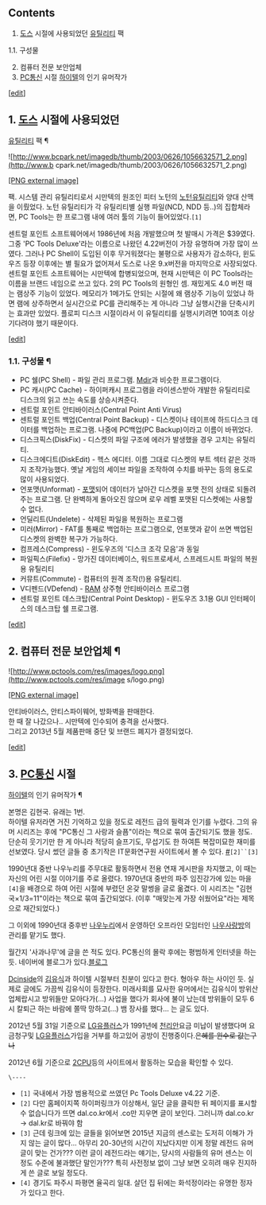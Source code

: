 ## Contents

    

1. [도스](%EB%8F%84%EC%8A%A4.md) 시절에 사용되었던 [유틸리티](%EC%9C%A0%ED%8B%B8%EB%A6%AC%ED%8B%B0.md) 팩 
    

1.1. 구성물

2. 컴퓨터 전문 보안업체 
3. [PC통신](PC%ED%86%B5%EC%8B%A0.md) 시절 [하이텔](%ED%95%98%EC%9D%B4%ED%85%94.md)의 인기 유머작가 

[[edit](http://rigvedawiki.net/r1/wiki.php/PC%20Tools?action=edit&section=1)]

## 1. [도스](%EB%8F%84%EC%8A%A4.md) 시절에 사용되었던
[유틸리티](%EC%9C%A0%ED%8B%B8%EB%A6%AC%ED%8B%B0.md) 팩 ¶

![http://www.bcpark.net/imagedb/thumb/2003/0626/1056632571_2.png](http://www.b
cpark.net/imagedb/thumb/2003/0626/1056632571_2.png)

[[PNG external
image]](http://www.bcpark.net/imagedb/thumb/2003/0626/1056632571_2.png)

  

팩. 시스템 관리 유틸리티로서 시만텍의 원조인 피터 노턴의 [노턴유틸리티](%EB%85%B8%ED%84%B4%20%EC%9C%A0%ED%8B%B8%EB%A6%AC%ED%8B%B0.md)와 양대 산맥을
이뤘었다. 노턴 유틸리티가 각 유틸리티별 실행 파일(NCD, NDD 등..)의 집합체라면, PC Tools는 한 프로그램 내에 여러 툴의
기능이 들어있었다.`[1]`

  

센트럴 포인트 소프트웨어에서 1986년에 처음 개발했으며 첫 발매시 가격은 $39였다. 그중 'PC Tools Deluxe'라는 이름으로
나왔던 4.22버전이 가장 유명하며 가장 많이 쓰였다. 그러나 PC Shell이 도입된 이후 무거워졌다는 불평으로 사용자가 감소하다,
윈도우즈 등장 이후에는 별 필요가 없어져서 도스로 나온 9.x버전을 마지막으로 사장되었다. 센트럴 포인트 소프트웨어는 시만텍에 합병되었으며,
현재 시만텍은 이 PC Tools라는 이름을 브랜드 네임으로 쓰고 있다. 2의 PC Tools의 원형인 셈. 재밌게도 4.0 버전 때는
램상주 기능이 있었다. 메모리가 1메가도 안되는 시절에 왜 램상주 기능이 있었냐 하면 램에 상주하면서 실시간으로 PC를 관리해주는 게 아니라
그냥 실행시간을 단축시키는 효과만 있었다. 플로피 디스크 시절이라서 이 유틸리티를 실행시키려면 10여초 이상 기다려야 했기 때문이다.

  

[[edit](http://rigvedawiki.net/r1/wiki.php/PC%20Tools?action=edit&section=2)]

### 1.1. 구성물 ¶

  * PC 쉘(PC Shell) - 파일 관리 프로그램. [Mdir](Mdir.md)과 비슷한 프로그램이다.
  * PC 캐시(PC Cache) - 하이퍼캐시 프로그램을 라이센스받아 개발한 유틸리티로 디스크의 읽고 쓰는 속도를 상승시켜준다.
  * 센트럴 포인트 안티바이러스(Central Point Anti Virus)
  * 센트럴 포인트 백업(Central Point Backup) - 디스켓이나 테이프에 하드디스크 데이터를 백업하는 프로그램. 나중에 PC백업(PC Backup)이라고 이름이 바뀌었다.
  * 디스크픽스(DiskFix) - 디스켓의 파일 구조에 에러가 발생했을 경우 고치는 유틸리티.
  * 디스크에디트(DiskEdit) - 헥스 에디터. 이름 그대로 디스켓의 부트 섹터 같은 것까지 조작가능했다. 옛날 게임의 세이브 파일을 조작하여 수치를 바꾸는 등의 용도로 많이 사용되었다.
  * 언포맷(Unformat) - [포맷](%ED%8F%AC%EB%A7%B7.md)되어 데이터가 날아간 디스켓을 포맷 전의 상태로 되돌려주는 프로그램. 단 완벽하게 돌아오진 않으며 로우 레벨 포맷된 디스켓에는 사용할 수 없다.
  * 언딜리트(Undelete) - 삭제된 파일을 복원하는 프로그램
  * 미러(Mirror) - FAT를 통째로 백업하는 프로그램으로, 언포맷과 같이 쓰면 백업된 디스켓의 완벽한 복구가 가능하다.
  * 컴프레스(Compress) - 윈도우즈의 '디스크 조각 모음'과 동일
  * 파일픽스(Filefix) - 망가진 데이터베이스, 워드프로세서, 스프레드시트 파일의 복원용 유틸리티
  * 커뮤트(Commute) - 컴퓨터의 원격 조작(!)용 유틸리티.
  * V디펜드(VDefend) - [RAM](RAM.md) 상주형 안티바이러스 프로그램
  * 센트럴 포인트 데스크탑(Central Point Desktop) - 윈도우즈 3.1용 GUI 인터페이스의 데스크탑 쉘 프로그램.  

[[edit](http://rigvedawiki.net/r1/wiki.php/PC%20Tools?action=edit&section=3)]

## 2. 컴퓨터 전문 보안업체 ¶

  

![http://www.pctools.com/res/images/logo.png](http://www.pctools.com/res/image
s/logo.png)

[[PNG external image]](http://www.pctools.com/res/images/logo.png)

  
안티바이러스, 안티스파이웨어, 방화벽을 판매한다.  
한 때 잘 나갔으나.. 시만텍에 인수되어 충격을 선사했다.  
그리고 2013년 5월 제품판매 중단 및 브랜드 폐지가 결정되었다.

  

[[edit](http://rigvedawiki.net/r1/wiki.php/PC%20Tools?action=edit&section=4)]

## 3. [PC통신](PC%ED%86%B5%EC%8B%A0.md) 시절
[하이텔](%ED%95%98%EC%9D%B4%ED%85%94.md)의 인기 유머작가 ¶

본명은 김현국. 유래는 1번.  
하이텔 유저라면 거진 기억하고 있을 정도로 레전드 급의 필력과 인기를 누렸다. 그의 유머 시리즈는 후에 "PC통신 그 사랑과 슬픔"이라는
책으로 묶여 출간되기도 했을 정도. 단순히 웃기기만 한 게 아니라 적당히 슬프기도, 무섭기도 한 하여튼 복잡미묘한 재미를 선보였다. 당시
썼던 글들 중 초기작은 IT문화연구원 사이트에서 볼 수 있다.
[#](http://www.dal.kr/data/humor/pctools.html)`[2]``[3]`

  

1990년대 중반 나우누리를 주무대로 활동하면서 전용 연재 게시판을 차지했고, 이 때는 자신의 어린 시절 이야기를 주로 올렸다. 1970년대
중반의 파주 임진강가에 있는 마을`[4]`을 배경으로 하여 어린 시절에 부렸던 온갖 말썽을 글로 옮겼다. 이 시리즈는
"김현국×1/3=11"이라는 책으로 묶여 출간되었다. (이후 "매맞는게 가장 쉬웠어요"라는 제목으로 재간되었다.)

  

그 이외에 1990년대 중후반 [나우누리](%EB%82%98%EC%9A%B0%EB%88%84%EB%A6%AC.md)에서 운영하던
오프라인 모임터인 [나우사랑방](%EB%82%98%EC%9A%B0%EC%82%AC%EB%9E%91%EB%B0%A9.md)의 관리를
맡기도 했다.

  

월간지 '사과나무'에 글을 쓴 적도 있다. PC통신의 몰락 후에는 평범하게 인터넷을 하는 듯. 네이버에 블로그가
있다.[블로그](http://blog.naver.com/pctoolsay/)

  

[Dcinside](Dcinside.md)의 [김유식](%EA%B9%80%EC%9C%A0%EC%8B%9D.md)과 하이텔 시절부터
친분이 있다고 한다. 형아우 하는 사이인 듯. 실제로 글에도 가끔씩 김유식이 등장한다. 미래사회를 묘사한 유머에서는 김유식이 방위산업체랍시고
방위들만 모아다가(...) 사업을 했다가 회사에 불이 났는데 방위들이 모두 6시 칼퇴근 하는 바람에 쫄딱 망하고(...) 뱀 장사를
했다... 는 글도 있다.

  

2012년 5월 31일 기준으로 [LG유플러스](LG%EC%9C%A0%ED%94%8C%EB%9F%AC%EC%8A%A4.md)가
1991년에 [천리안](%EC%B2%9C%EB%A6%AC%EC%95%88.md)요금 미납이 발생했다며 요금청구및
[LG유플러스](LG%EC%9C%A0%ED%94%8C%EB%9F%AC%EC%8A%A4.md)가입을 거부를 하고있어 공방이
진행중이다.<del>은혜를 윈수로 값는구나</del>

  

2012년 6월 기준으로 [2CPU](2CPU.md)등의 사이트에서 활동하는 모습을 확인할 수 있다.

  

`\----`

  * `[1]` 국내에서 가장 범용적으로 쓰였던 Pc Tools Deluxe v4.22 기준.
  * `[2]` 다만 홈페이지쪽 하이퍼링크가 이상해서, 일단 글을 클릭한 뒤 페이지를 표시할 수 없습니다가 뜨면 dal.co.kr에서 .co만 지우면 글이 보인다. 그러니까 dal.co.kr -> dal.kr로 바꿔야 함
  * `[3]` 근데 링크에 있는 글들을 읽어보면 2015년 지금의 센스로는 도저히 이해가 가지 않는 글이 많다... 아무리 20-30년의 시간이 지났다지만 이게 정말 레전드 유머글이 맞는 건가??? 이런 글이 레전드라는 얘기는, 당시의 사람들의 유머 센스는 이 정도 수준에 불과했단 말인가??? 특히 사전정보 없이 그냥 보면 오히려 매우 진지하게 쓴 글로 보일 정도다.
  * `[4]` 경기도 파주시 파평면 율곡리 일대. 살던 집 뒤에는 화석정이라는 유명한 정자가 있다고 한다.

